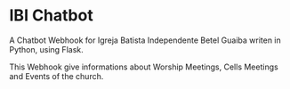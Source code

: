 # IBI Chatbot

A Chatbot Webhook for Igreja Batista Independente Betel Guaiba writen in Python, using Flask.

This Webhook give informations about Worship Meetings, Cells Meetings and Events of the church.